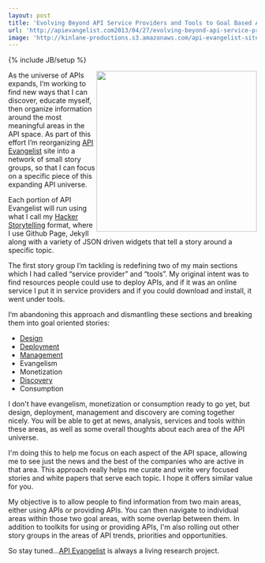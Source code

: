 ```yaml
---
layout: post
title: 'Evolving Beyond API Service Providers and Tools to Goal Based API Toolkits'
url: 'http://apievangelist.com2013/04/27/evolving-beyond-api-service-providers-and-api-tools-to-goal-based-api-toolkits/'
image: 'http://kinlane-productions.s3.amazonaws.com/api-evangelist-site/blog/universe-expansion.png'
---
```

{% include JB/setup %}
<p>
     <img src="https://s3.amazonaws.com/kinlane-productions/api-evangelist/services/universe-expansion.png"  width="325" align="right" />
</p>
<p>
     As the universe of APIs expands, I’m working to find new ways that I can discover, educate myself, then organize information around the most meaningful areas in the API space. As part of this effort I’m reorganizing <a title="API Evangelist" href="http://apievangelist.com">API Evangelist</a> site into a network of small story groups, so that I can focus on a specific piece of this expanding API universe.
</p>
<p>
     Each portion of API Evangelist will run using what I call my <a title="Hacker Storytelling" href="http://hackerstorytelling.com" target="_blank">Hacker Storytelling</a> format, where I use Github Page, Jekyll along with a variety of JSON driven widgets that tell a story around a specific topic.
</p>
<p>
     The first story group I’m tackling is redefining two of my main sections which I had called “service provider” and “tools”. My original intent was to find resources people could use to deploy APIs, and if it was an online service I put it in service providers and if you could download and install, it went under tools.
</p>
<p>
     I’m abandoning this approach and dismantling these sections and breaking them into goal oriented stories:
</p>
<ul >
     <li>
          <a title="API Design" href="http://design.apievangelist.com" target="_blank">Design</a>
     </li>
     <li>
          <a title="API Deployment" href="http://deployment.apievangelist.com" target="_blank">Deployment</a>
     </li>
     <li>
          <a title="API Managemet" href="http://management.apievangelist.com" target="_blank">Management</a>
     </li>
     <li>Evangelism
     </li>
     <li>Monetization
     </li>
     <li>
          <a title="API Discovery" href="http://discovery.apievangelist.com" target="_blank">Discovery</a>
     </li>
     <li>Consumption
     </li>
</ul>
<p>
     I don't have evangelism, monetization or consumption ready to go yet, but design, deployment, management and discovery are coming together nicely. You will be able to get at news, analysis, services and tools within these areas, as well as some overall thoughts about each area of the API universe.
</p>
<p>
     I'm doing this to help me focus on each aspect of the API space, allowing me to see just the news and the best of the companies who are active in that area. This approach really helps me curate and write very focused stories and white papers that serve each topic. I hope it offers similar value for you.
</p>
<p>
     My objective is to allow people to find information from two main areas, either using APIs or providing APIs. You can then navigate to individual areas within those two goal areas, with some overlap between them. In addition to toolkits for using or providing APIs, I'm also rolling out other story groups in the areas of API trends, priorities and opportunities.
</p>
<p>
     So stay tuned…<a title="API Evangelist" href="http://apievangelist.com">API Evangelist</a> is always a living research project.
</p>
